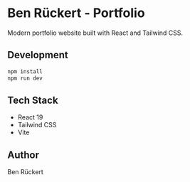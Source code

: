 # Ben Rückert - Portfolio

Modern portfolio website built with React and Tailwind CSS.

## Development

```bash
npm install
npm run dev
```

## Tech Stack

- React 19
- Tailwind CSS
- Vite

## Author

Ben Rückert
